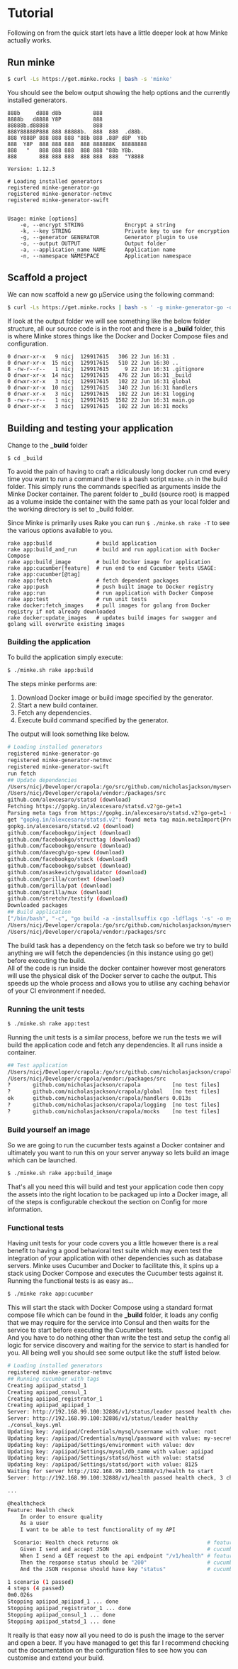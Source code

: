# Tutorial
Following on from the quick start lets have a little deeper look at how Minke actually works.

## Run minke
```bash
$ curl -Ls https://get.minke.rocks | bash -s 'minke'
```

You should see the below output showing the help options and the currently installed generators.

```
888b     d888 d8b          888
8888b   d8888 Y8P          888
88888b.d88888              888
888Y88888P888 888 88888b.  888  888  .d88b.
888 Y888P 888 888 888 "88b 888 .88P d8P  Y8b
888  Y8P  888 888 888  888 888888K  88888888
888   "   888 888 888  888 888 "88b Y8b.
888       888 888 888  888 888  888  "Y8888

Version: 1.12.3

# Loading installed generators
registered minke-generator-go
registered minke-generator-netmvc
registered minke-generator-swift


Usage: minke [options]
    -e, --encrypt STRING             Encrypt a string
    -k, --key STRING                 Private key to use for encryption
    -g, --generator GENERATOR        Generator plugin to use
    -o, --output OUTPUT              Output folder
    -a, --application_name NAME      Application name
    -n, --namespace NAMESPACE        Application namespace
```

## Scaffold a project
We can now scaffold a new go μService using the following command:

```bash
$ curl -Ls https://get.minke.rocks | bash -s ' -g minke-generator-go -o $(pwd) -n github.com/nicholasjackson -a myservice'
```

If look at the output folder we will see something like the below folder structure, all our source code is in the root and there is a **_build** folder, this is where Minke stores things like the Docker and Docker Compose files and configuration.

```
0 drwxr-xr-x   9 nicj  129917615   306 22 Jun 16:31 .
0 drwxr-xr-x  15 nicj  129917615   510 22 Jun 16:30 ..
8 -rw-r--r--   1 nicj  129917615     9 22 Jun 16:31 .gitignore
0 drwxr-xr-x  14 nicj  129917615   476 22 Jun 16:31 _build
0 drwxr-xr-x   3 nicj  129917615   102 22 Jun 16:31 global
0 drwxr-xr-x  10 nicj  129917615   340 22 Jun 16:31 handlers
0 drwxr-xr-x   3 nicj  129917615   102 22 Jun 16:31 logging
8 -rw-r--r--   1 nicj  129917615  1582 22 Jun 16:31 main.go
0 drwxr-xr-x   3 nicj  129917615   102 22 Jun 16:31 mocks
```

## Building and testing your application
Change to the **_build** folder

```
$ cd _build
```
To avoid the pain of having to craft a ridiculously long docker run cmd every time you want to run a command there is a bash script `minke.sh` in the build folder.  This simply runs the commands specified as arguments inside the Minke Docker container.  The parent folder to _build (source root) is mapped as a volume inside the container with the same path as your local folder and the working directory is set to _build folder.

Since Minke is primarily uses Rake you can run `$ ./minke.sh rake -T` to see the various options available to you.

```
rake app:build              # build application
rake app:build_and_run      # build and run application with Docker Compose
rake app:build_image        # build Docker image for application
rake app:cucumber[feature]  # run end to end Cucumber tests USAGE: rake app:cucumber[@tag]
rake app:fetch              # fetch dependent packages
rake app:push               # push built image to Docker registry
rake app:run                # run application with Docker Compose
rake app:test               # run unit tests
rake docker:fetch_images    # pull images for golang from Docker registry if not already downloaded
rake docker:update_images   # updates build images for swagger and golang will overwrite existing images
```

### Building the application
To build the application simply execute:

```bash
$ ./minke.sh rake app:build
```
The steps minke performs are:
1. Download Docker image or build image specified by the generator.
2. Start a new build container.
3. Fetch any dependencies.
4. Execute build command specified by the generator.

The output will look something like below.

```bash
# Loading installed generators
registered minke-generator-go
registered minke-generator-netmvc
registered minke-generator-swift
run fetch
## Update dependencies
/Users/nicj/Developer/crapola:/go/src/github.com/nicholasjackson/myservice
/Users/nicj/Developer/crapola/vendor:/packages/src
github.com/alexcesaro/statsd (download)
Fetching https://gopkg.in/alexcesaro/statsd.v2?go-get=1
Parsing meta tags from https://gopkg.in/alexcesaro/statsd.v2?go-get=1 (status code 200)
get "gopkg.in/alexcesaro/statsd.v2": found meta tag main.metaImport{Prefix:"gopkg.in/alexcesaro/statsd.v2", VCS:"git", RepoRoot:"https://gopkg.in/alexcesaro/statsd.v2"} at https://gopkg.in/alexcesaro/statsd.v2?go-get=1
gopkg.in/alexcesaro/statsd.v2 (download)
github.com/facebookgo/inject (download)
github.com/facebookgo/structtag (download)
github.com/facebookgo/ensure (download)
github.com/davecgh/go-spew (download)
github.com/facebookgo/stack (download)
github.com/facebookgo/subset (download)
github.com/asaskevich/govalidator (download)
github.com/gorilla/context (download)
github.com/gorilla/pat (download)
github.com/gorilla/mux (download)
github.com/stretchr/testify (download)
Downloaded packages
## Build application
["/bin/bash", "-c", "go build -a -installsuffix cgo -ldflags '-s' -o myservice"]
/Users/nicj/Developer/crapola:/go/src/github.com/nicholasjackson/myservice
/Users/nicj/Developer/crapola/vendor:/packages/src
```

The build task has a dependency on the fetch task so before we try to build anything we will fetch the dependencies (in this instance using go get) before executing the build.  
All of the code is run inside the docker container however most generators will use the physical disk of the Docker server to cache the output.  This speeds up the whole process and allows you to utilise any caching behavior of your CI environment if needed.

### Running the unit tests

```bash
$ ./minke.sh rake app:test
```
Running the unit tests is a similar process, before we run the tests we will build the application code and fetch any dependencies.   It all runs inside a container.

```bash
## Test application
/Users/nicj/Developer/crapola:/go/src/github.com/nicholasjackson/crapola
/Users/nicj/Developer/crapola/vendor:/packages/src
?   	github.com/nicholasjackson/crapola	        [no test files]
?   	github.com/nicholasjackson/crapola/global	[no test files]
ok  	github.com/nicholasjackson/crapola/handlers	0.013s
?   	github.com/nicholasjackson/crapola/logging	[no test files]
?   	github.com/nicholasjackson/crapola/mocks	[no test files]
```

### Build yourself an image
So we are going to run the cucumber tests against a Docker container and ultimately you want to run this on your server anyway so lets build an image which can be launched.

```bash
$ ./minke.sh rake app:build_image
```

That's all you need this will build and test your application code then copy the assets into the right location to be packaged up into a Docker image, all of the steps is configurable checkout the section on Config for more information.

### Functional tests
Having unit tests for your code covers you a little however there is a real benefit to having a good behavioral test suite which may even test the integration of your application with other dependencies such as database servers.
Minke uses Cucumber and Docker to facilitate this, it spins up a stack using Docker Compose and executes the Cucumber tests against it.  
Running the functional tests is as easy as...

```bash
$ ./minke rake app:cucumber
```

This will start the stack with Docker Compose using a standard format compose file which can be found in the **_build** folder, it loads any config that we may require for the service into Consul and then waits for the service to start before executing the Cucumber tests.  
And you have to do nothing other than write the test and setup the config all logic for service discovery and waiting for the service to start is handled for you.
All being well you should see some output like the stuff listed below.

```bash
# Loading installed generators
registered minke-generator-netmvc
## Running cucumber with tags
Creating apiipad_statsd_1
Creating apiipad_consul_1
Creating apiipad_registrator_1
Creating apiipad_apiipad_1
Server: http://192.168.99.100:32886/v1/status/leader passed health check, 1 checks to go...
Server: http://192.168.99.100:32886/v1/status/leader healthy
./consul_keys.yml
Updating key: /apiipad/Credentials/mysql/username with value: root
Updating key: /apiipad/Credentials/mysql/password with value: my-secret-pw
Updating key: /apiipad/Settings/environment with value: dev
Updating key: /apiipad/Settings/mysql/db_name with value: apiipad
Updating key: /apiipad/Settings/statsd/host with value: statsd
Updating key: /apiipad/Settings/statsd/port with value: 8125
Waiting for server http://192.168.99.100:32888/v1/health to start
Server: http://192.168.99.100:32888/v1/health passed health check, 3 checks to go...

...

@healthcheck
Feature: Health check
	In order to ensure quality
	As a user
	I want to be able to test functionality of my API

  Scenario: Health check returns ok                            # features/health.feature:10
    Given I send and accept JSON                               # cucumber-api-0.3/lib/cucumber-api/steps.rb:11
    When I send a GET request to the api endpoint "/v1/health" # features/steps/http.rb:1
    Then the response status should be "200"                   # cucumber-api-0.3/lib/cucumber-api/steps.rb:107
    And the JSON response should have key "status"             # cucumber-api-0.3/lib/cucumber-api/steps.rb:132

1 scenario (1 passed)
4 steps (4 passed)
0m0.026s
Stopping apiipad_apiipad_1 ... done
Stopping apiipad_registrator_1 ... done
Stopping apiipad_consul_1 ... done
Stopping apiipad_statsd_1 ... done
```

It really is that easy now all you need to do is push the image to the server and open a beer.  If you have managed to get this far I recommend checking out the documentation on the configuration files to see how you can customise and extend your build.
